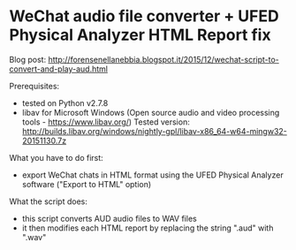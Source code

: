 # WeChat audio file converter + UFED Physical Analyzer HTML Report fix

Blog post: http://forensenellanebbia.blogspot.it/2015/12/wechat-script-to-convert-and-play-aud.html

Prerequisites:
 - tested on Python v2.7.8
 - libav for Microsoft Windows (Open source audio and video processing tools - https://www.libav.org/)
   Tested version: http://builds.libav.org/windows/nightly-gpl/libav-x86_64-w64-mingw32-20151130.7z

What you have to do first:
 - export WeChat chats in HTML format using the UFED Physical Analyzer software ("Export to HTML" option) 

What the script does:
 - this script converts AUD audio files to WAV files
 - it then modifies each HTML report by replacing the string ".aud" with ".wav"
